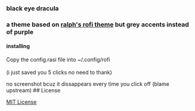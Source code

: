 <h3>black eye dracula<h3>
<p>a theme based on <a href="https://draculatheme.com/rofi/">ralph's rofi theme</a> but grey accents instead of purple</p>
<h4>installing</h4>
  <p>
Copy the config.rasi file into ~/.config/rofi
<br><br>(i just saved you 5 clicks no need to thank)</p>
no screenshot bcuz it dissappears every time you click off (blame upstream)
  ## License

[MIT License](./LICENSE)
